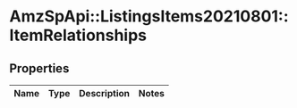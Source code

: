# AmzSpApi::ListingsItems20210801::ItemRelationships

## Properties
Name | Type | Description | Notes
------------ | ------------- | ------------- | -------------

